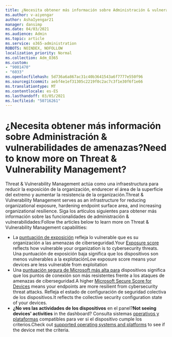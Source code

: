 ```yaml
---
title: ¿Necesita obtener más información sobre Administración & vulnerabilidades de amenazas?
ms.author: v-aiyengar
author: AshaIyengar21
manager: dansimp
ms.date: 04/03/2021
ms.audience: Admin
ms.topic: article
ms.service: o365-administration
ROBOTS: NOINDEX, NOFOLLOW
localization_priority: Normal
ms.collection: Adm_O365
ms.custom:
- "9001470"
- "6033"
ms.openlocfilehash: 5d736a6a867ac31c40b3641543a6f7777e550f96
ms.sourcegitcommit: aebf4e1ef31305c2219f0c2ac7c3f1e30f6f1e66
ms.translationtype: MT
ms.contentlocale: es-ES
ms.lasthandoff: 03/05/2021
ms.locfileid: "50716261"
---
```

# <a name="need-to-know-more-on-threat--vulnerability-management"></a><span data-ttu-id="940f4-102">¿Necesita obtener más información sobre Administración & vulnerabilidades de amenazas?</span><span class="sxs-lookup"><span data-stu-id="940f4-102">Need to know more on Threat & Vulnerability Management?</span></span>

<span data-ttu-id="940f4-103">Threat & Vulnerability Management actúa como una infraestructura para reducir la exposición de la organización, endurecer el área de la superficie del extremo y aumentar la resistencia de la organización.</span><span class="sxs-lookup"><span data-stu-id="940f4-103">Threat & Vulnerability Management serves as an infrastructure for reducing organizational exposure, hardening endpoint surface area, and increasing organizational resilience.</span></span> <span data-ttu-id="940f4-104">Siga los artículos siguientes para obtener más información sobre las funcionalidades de administración & vulnerabilidades:</span><span class="sxs-lookup"><span data-stu-id="940f4-104">Follow the articles below to learn more on Threat & Vulnerability Management capabilities:</span></span>

- <span data-ttu-id="940f4-105">La [puntuación de exposición](https://docs.microsoft.com/windows/security/threat-protection/microsoft-defender-atp/tvm-exposure-score) refleja lo vulnerable que es su organización a las amenazas de ciberseguridad.</span><span class="sxs-lookup"><span data-stu-id="940f4-105">Your [Exposure score](https://docs.microsoft.com/windows/security/threat-protection/microsoft-defender-atp/tvm-exposure-score) reflects how vulnerable your organization is to cybersecurity threats.</span></span> <span data-ttu-id="940f4-106">Una puntuación de exposición baja significa que los dispositivos son menos vulnerables a la explotación</span><span class="sxs-lookup"><span data-stu-id="940f4-106">Low exposure score means your devices are less vulnerable from exploitation</span></span>
- <span data-ttu-id="940f4-107">Una [puntuación segura de Microsoft más alta para](https://docs.microsoft.com/windows/security/threat-protection/microsoft-defender-atp/tvm-microsoft-secure-score-devices) dispositivos significa que los puntos de conexión son más resistentes frente a los ataques de amenazas de ciberseguridad.</span><span class="sxs-lookup"><span data-stu-id="940f4-107">A higher [Microsoft Secure Score for Devices](https://docs.microsoft.com/windows/security/threat-protection/microsoft-defender-atp/tvm-microsoft-secure-score-devices) means your endpoints are more resilient from cybersecurity threat attacks.</span></span> <span data-ttu-id="940f4-108">Refleja el estado de configuración de seguridad colectiva de los dispositivos.</span><span class="sxs-lookup"><span data-stu-id="940f4-108">It reflects the collective security configuration state of your devices.</span></span>
- <span data-ttu-id="940f4-109">**¿No ves las actividades de los dispositivos** en el panel?</span><span class="sxs-lookup"><span data-stu-id="940f4-109">**Not seeing devices' activities** in the dashboard?</span></span> <span data-ttu-id="940f4-110">Consulta sistemas [operativos y plataformas](https://docs.microsoft.com/windows/security/threat-protection/microsoft-defender-atp/tvm-supported-os) compatibles para ver si el dispositivo cumple los criterios.</span><span class="sxs-lookup"><span data-stu-id="940f4-110">Check out [supported operating systems and platforms](https://docs.microsoft.com/windows/security/threat-protection/microsoft-defender-atp/tvm-supported-os) to see if the device met the criteria.</span></span>
